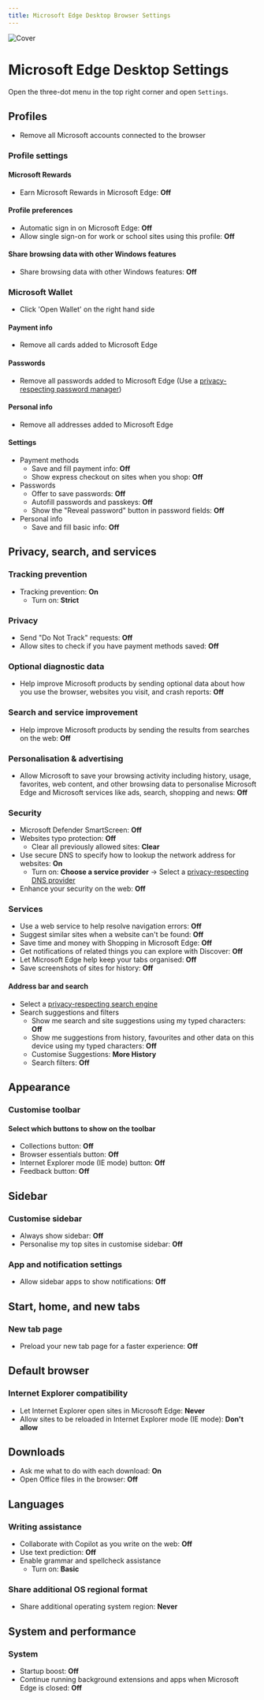 ```yaml
---
title: Microsoft Edge Desktop Browser Settings
---
```


![Cover](/assets/covers/microsoft-edge.png)

# Microsoft Edge Desktop Settings

Open the three-dot menu in the top right corner and open `Settings`.

## Profiles

* Remove all Microsoft accounts connected to the browser

### Profile settings

#### Microsoft Rewards

* Earn Microsoft Rewards in Microsoft Edge: **Off**

#### Profile preferences

* Automatic sign in on Microsoft Edge: **Off**
* Allow single sign-on for work or school sites using this profile: **Off**

#### Share browsing data with other Windows features

* Share browsing data with other Windows features: **Off**

### Microsoft Wallet

* Click 'Open Wallet' on the right hand side

#### Payment info

* Remove all cards added to Microsoft Edge

#### Passwords

* Remove all passwords added to Microsoft Edge (Use a [privacy-respecting password manager](/recommendations/software/password-managers))

#### Personal info

* Remove all addresses added to Microsoft Edge

#### Settings

* Payment methods
  * Save and fill payment info: **Off**
  * Show express checkout on sites when you shop: **Off**
* Passwords
  * Offer to save passwords: **Off**
  * Autofill passwords and passkeys: **Off**
  * Show the "Reveal password" button in password fields: **Off**
* Personal info
  * Save and fill basic info: **Off**

## Privacy, search, and services

### Tracking prevention

* Tracking prevention: **On**
  * Turn on: **Strict**

### Privacy

* Send "Do Not Track" requests: **Off**
* Allow sites to check if you have payment methods saved: **Off**

### Optional diagnostic data

* Help improve Microsoft products by sending optional data about how you use the browser, websites you visit, and crash reports: **Off**

### Search and service improvement

* Help improve Microsoft products by sending the results from searches on the web: **Off**

### Personalisation & advertising

* Allow Microsoft to save your browsing activity including history, usage, favorites, web content, and other browsing data to personalise Microsoft Edge and Microsoft services like ads, search, shopping and news: **Off**

### Security

* Microsoft Defender SmartScreen: **Off**
* Websites typo protection: **Off**
  * Clear all previously allowed sites: **Clear**
* Use secure DNS to specify how to lookup the network address for websites: **On**
  * Turn on: **Choose a service provider** -> Select a [privacy-respecting DNS provider](/recommendations/providers/dns-resolvers)
* Enhance your security on the web: **Off**

### Services

* Use a web service to help resolve navigation errors: **Off**
* Suggest similar sites when a website can't be found: **Off**
* Save time and money with Shopping in Microsoft Edge: **Off**
* Get notifications of related things you can explore with Discover: **Off**
* Let Microsoft Edge help keep your tabs organised: **Off**
* Save screenshots of sites for history: **Off**

#### Address bar and search

* Select a [privacy-respecting search engine](/recommendations/internet-browsing/search-engines)
* Search suggestions and filters
  * Show me search and site suggestions using my typed characters: **Off**
  * Show me suggestions from history, favourites and other data on this device using my typed characters: **Off**
  * Customise Suggestions: **More History**
  * Search filters: **Off**

## Appearance

### Customise toolbar

#### Select which buttons to show on the toolbar

* Collections button: **Off**
* Browser essentials button: **Off**
* Internet Explorer mode (IE mode) button: **Off**
* Feedback button: **Off**

## Sidebar

### Customise sidebar

* Always show sidebar: **Off**
* Personalise my top sites in customise sidebar: **Off**

### App and notification settings

* Allow sidebar apps to show notifications: **Off**

## Start, home, and new tabs

### New tab page

* Preload your new tab page for a faster experience: **Off**

## Default browser

### Internet Explorer compatibility

* Let Internet Explorer open sites in Microsoft Edge: **Never**
* Allow sites to be reloaded in Internet Explorer mode (IE mode): **Don't allow**

## Downloads

* Ask me what to do with each download: **On**
* Open Office files in the browser: **Off**

## Languages

### Writing assistance

* Collaborate with Copilot as you write on the web: **Off**
* Use text prediction: **Off**
* Enable grammar and spellcheck assistance
  * Turn on: **Basic**

### Share additional OS regional format

* Share additional operating system region: **Never**

## System and performance

### System

* Startup boost: **Off**
* Continue running background extensions and apps when Microsoft Edge is closed: **Off**
